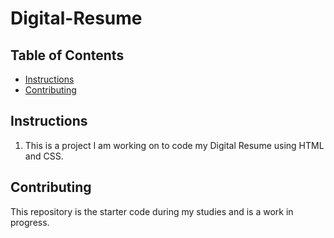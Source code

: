 # Digital-Resume 

## Table of Contents

* [Instructions](#instructions)
* [Contributing](#contributing)

## Instructions

1. This is a project I am working on to code my Digital Resume using HTML and CSS. 


## Contributing

This repository is the starter code during my studies and is a work in progress. 
